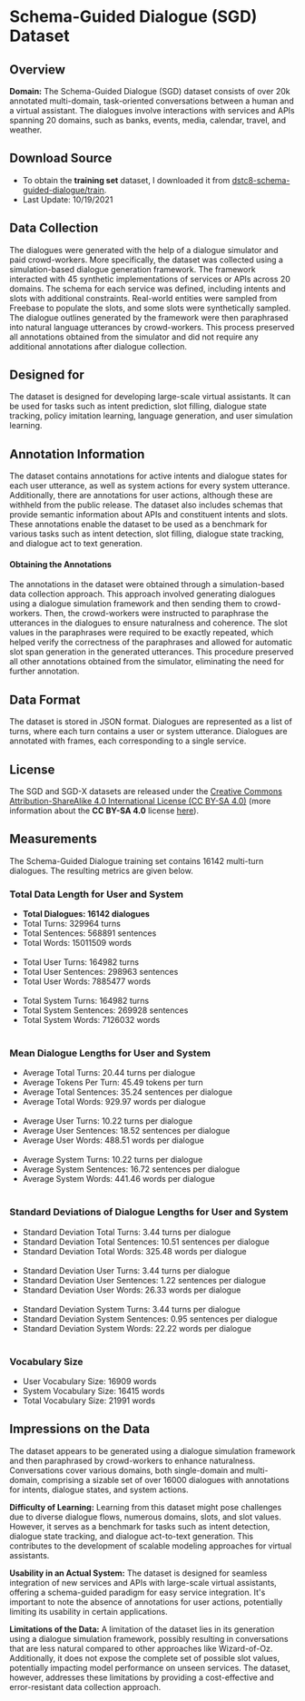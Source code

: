 # Schema-Guided Dialogue (SGD) Dataset

## Overview

**Domain:** The Schema-Guided Dialogue (SGD) dataset consists of over 20k annotated multi-domain, task-oriented conversations between a human and a virtual assistant. The dialogues involve interactions with services and APIs spanning 20 domains, such as banks, events, media, calendar, travel, and weather.

## Download Source

- To obtain the **training set** dataset, I downloaded it from [dstc8-schema-guided-dialogue/train](https://github.com/google-research-datasets/dstc8-schema-guided-dialogue/tree/master/train).
- Last Update: 10/19/2021

## Data Collection

The dialogues were generated with the help of a dialogue simulator and paid crowd-workers. More specifically, the dataset was collected using a simulation-based dialogue generation framework. The framework interacted with 45 synthetic implementations of services or APIs across 20 domains. The schema for each service was defined, including intents and slots with additional constraints. Real-world entities were sampled from Freebase to populate the slots, and some slots were synthetically sampled. The dialogue outlines generated by the framework were then paraphrased into natural language utterances by crowd-workers. This process preserved all annotations obtained from the simulator and did not require any additional annotations after dialogue collection.

## Designed for

The dataset is designed for developing large-scale virtual assistants. It can be used for tasks such as intent prediction, slot filling, dialogue state tracking, policy imitation learning, language generation, and user simulation learning.

## Annotation Information

The dataset contains annotations for active intents and dialogue states for each user utterance, as well as system actions for every system utterance. Additionally, there are annotations for user actions, although these are withheld from the public release. The dataset also includes schemas that provide semantic information about APIs and constituent intents and slots. These annotations enable the dataset to be used as a benchmark for various tasks such as intent detection, slot filling, dialogue state tracking, and dialogue act to text generation.

#### Obtaining the Annotations

The annotations in the dataset were obtained through a simulation-based data collection approach. This approach involved generating dialogues using a dialogue simulation framework and then sending them to crowd-workers. Then, the crowd-workers were instructed to paraphrase the utterances in the dialogues to ensure naturalness and coherence. The slot values in the paraphrases were required to be exactly repeated, which helped verify the correctness of the paraphrases and allowed for automatic slot span generation in the generated utterances. This procedure preserved all other annotations obtained from the simulator, eliminating the need for further annotation.

## Data Format

The dataset is stored in JSON format. Dialogues are represented as a list of turns, where each turn contains a user or system utterance. Dialogues are annotated with frames, each corresponding to a single service.

## License

The SGD and SGD-X datasets are released under the [Creative Commons Attribution-ShareAlike 4.0 International License (CC BY-SA 4.0)](https://github.com/google-research-datasets/dstc8-schema-guided-dialogue/blob/master/LICENSE.txt) (more information about the **CC BY-SA 4.0** license [here](https://creativecommons.org/licenses/by-sa/4.0/)).

## Measurements

The Schema-Guided Dialogue training set contains 16142 multi-turn dialogues. The resulting metrics are given below.

### Total Data Length for User and System
- **Total Dialogues: 16142 dialogues**
- Total Turns: 329964 turns
- Total Sentences: 568891 sentences
- Total Words: 15011509 words
<br><br/>
- Total User Turns: 164982 turns
- Total User Sentences: 298963 sentences
- Total User Words: 7885477 words
<br><br/>
- Total System Turns: 164982 turns
- Total System Sentences: 269928 sentences
- Total System Words: 7126032 words
<br><br/>

### Mean Dialogue Lengths for User and System
- Average Total Turns: 20.44 turns per dialogue
- Average Tokens Per Turn: 45.49 tokens per turn
- Average Total Sentences: 35.24 sentences per dialogue
- Average Total Words: 929.97 words per dialogue
<br><br/>
- Average User Turns: 10.22 turns per dialogue
- Average User Sentences: 18.52 sentences per dialogue
- Average User Words: 488.51 words per dialogue
<br><br/>
- Average System Turns: 10.22 turns per dialogue
- Average System Sentences: 16.72 sentences per dialogue
- Average System Words: 441.46 words per dialogue
  <br><br/>
  
### Standard Deviations of Dialogue Lengths for User and System
- Standard Deviation Total Turns: 3.44 turns per dialogue
- Standard Deviation Total Sentences: 10.51 sentences per dialogue
- Standard Deviation Total Words: 325.48 words per dialogue
  <br><br/>
- Standard Deviation User Turns: 3.44 turns per dialogue
- Standard Deviation User Sentences: 1.22 sentences per dialogue
- Standard Deviation User Words: 26.33 words per dialogue
  <br><br/>
- Standard Deviation System Turns: 3.44 turns per dialogue
- Standard Deviation System Sentences: 0.95 sentences per dialogue
- Standard Deviation System Words: 22.22 words per dialogue
  <br><br/>
  
### Vocabulary Size
- User Vocabulary Size: 16909 words
- System Vocabulary Size: 16415 words
- Total Vocabulary Size: 21991 words

## Impressions on the Data

The dataset appears to be generated using a dialogue simulation framework and then paraphrased by crowd-workers to enhance naturalness. Conversations cover various domains, both single-domain and multi-domain, comprising a sizable set of over 16000 dialogues with annotations for intents, dialogue states, and system actions.

**Difficulty of Learning:** Learning from this dataset might pose challenges due to diverse dialogue flows, numerous domains, slots, and slot values. However, it serves as a benchmark for tasks such as intent detection, dialogue state tracking, and dialogue act-to-text generation. This contributes to the development of scalable modeling approaches for virtual assistants.

**Usability in an Actual System:** The dataset is designed for seamless integration of new services and APIs with large-scale virtual assistants, offering a schema-guided paradigm for easy service integration. It's important to note the absence of annotations for user actions, potentially limiting its usability in certain applications.

**Limitations of the Data:** A limitation of the dataset lies in its generation using a dialogue simulation framework, possibly resulting in conversations that are less natural compared to other approaches like Wizard-of-Oz. Additionally, it does not expose the complete set of possible slot values, potentially impacting model performance on unseen services. The dataset, however, addresses these limitations by providing a cost-effective and error-resistant data collection approach.
